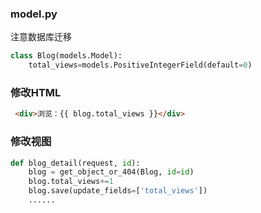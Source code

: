 ### model.py
注意数据库迁移
```python
class Blog(models.Model):
    total_views=models.PositiveIntegerField(default=0)
```
### 修改HTML
```html
 <div>浏览：{{ blog.total_views }}</div>
```
### 修改视图
```python
def blog_detail(request, id):
    blog = get_object_or_404(Blog, id=id)
    blog.total_views+=1
    blog.save(update_fields=['total_views'])
    ......
```